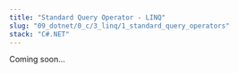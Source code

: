 ```yaml
---
title: "Standard Query Operator - LINQ"
slug: "09_dotnet/0_c/3_linq/1_standard_query_operators"
stack: "C#.NET"
---
```


Coming soon...
